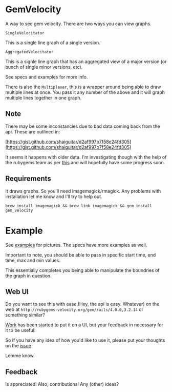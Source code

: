 # GemVelocity

A way to see gem velocity. There are two ways you can view graphs.

`SingleVelocitator`

This is a single line graph of a single version.

`AggregatedVelocitator`

This is a signle line graph that has an aggregated view of a major version (or bunch of single minor versions, etc).

See specs and examples for more info.

There is also the `Multiplexer`, this is a wrapper around being able to draw multiple lines at once. You pass it any number of the above and it will graph multiple lines together in one graph.

## Note

There may be some inconstancies due to bad data coming back from the api. These are outlined in:

[https://gist.github.com/shaiguitar/d2af997b7f58e24fd305](https://gist.github.com/shaiguitar/d2af997b7f58e24fd305)

It seems it happens with older data. I'm investigating though with the help of the rubygems team as per [this](https://github.com/rubygems/rubygems.org/pull/606) and will hopefully have some progress soon.

## Requirements

It draws graphs. So you'll need imagemagick/rmagick. Any problems with installation let me know and I'll try to help out.

`brew install imagemagick && brew link imagemagick && gem install gem_velocity`

# Example

See [examples](examples/) for pictures. The specs have more examples as well.

Important to note, you should be able to pass in specific start time, end time, max and min values.

This essentially completes you being able to manipulate the boundries of the graph in question.

## Web UI

Do you want to see this with ease (Hey, the api is easy. Whatever) on the web at `http://rubygems-velocity.org/gem/rails/4.0.0,3.2.14` or something similar?

[Work](https://github.com/shaiguitar/gem_velocity_web) has been started to put it on a UI, but your feedback in necessary for it to be useful:

So if you have any idea of how you'd like to use it, please put your thoughts on the [issue](https://github.com/shaiguitar/gem_velocities/issues/3)

Lemme know.

## Feedback

Is appreciated! Also, contributions! Any (other) ideas?
